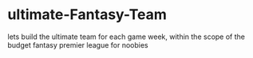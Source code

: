 # ultimate-Fantasy-Team
lets build the ultimate team for each game week, within the scope of the budget
fantasy premier league for noobies
